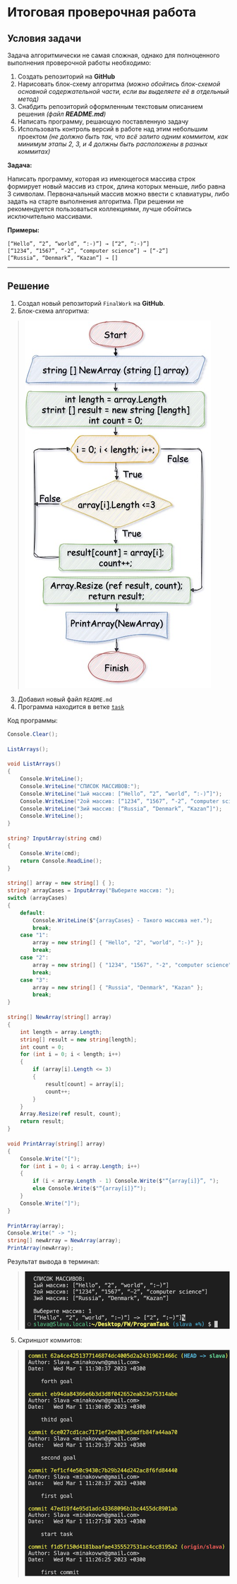 # Итоговая проверочная работа
## **Условия задачи**

Задача алгоритмически не самая сложная, однако для полноценного выполнения проверочной работы необходимо:

1. Создать репозиторий на __GitHub__
2. Нарисовать блок-схему алгоритма _(можно обойтись блок-схемой основной содержательной части, если вы выделяете её в отдельный метод)_
3. Снабдить репозиторий оформленным текстовым описанием решения _(файл __README.md__)_
4. Написать программу, решающую поставленную задачу
5. Использовать контроль версий в работе над этим небольшим проектом _(не должно быть так, что всё залито одним коммитом, как минимум этапы 2, 3, и 4 должны быть расположены в разных коммитах)_

**Задача:**

Написать программу, которая из имеющегося массива строк формирует новый массив из строк, длина которых меньше, либо равна 3 символам. Первоначальный массив можно ввести с клавиатуры, либо задать на старте выполнения алгоритма. При решении не рекомендуется пользоваться коллекциями, лучше обойтись исключительно массивами.

**Примеры:**
```
[“Hello”, “2”, “world”, “:-)”] → [“2”, “:-)”]
[“1234”, “1567”, “-2”, “computer science”] → [“-2”]
[“Russia”, “Denmark”, “Kazan”] → []
```
***

## **Решение**
1. Создал новый репозиторий `FinalWork` на __GitHub__.
2. Блок-схема алгоритма:
> ![Scheme](Scheme.jpg)
3. Добавил новый файл `README.md`
4. Программа находится в ветке [`task`](/FinalWork/Task/Program.cs "Открыть решение")

Код программы:
```cs
Console.Clear();

ListArrays();

void ListArrays()
{
    Console.WriteLine();
    Console.WriteLine("СПИСОК МАССИВОВ:");
    Console.WriteLine("1ый массив: [“Hello”, “2”, “world”, “:-)”]");
    Console.WriteLine("2ой массив: [“1234”, “1567”, “-2”, “computer science”]");
    Console.WriteLine("3ий массив: [“Russia”, “Denmark”, “Kazan”]");
    Console.WriteLine();
}

string? InputArray(string cmd)
{
    Console.Write(cmd);
    return Console.ReadLine();
}

string[] array = new string[] { };
string? arrayCases = InputArray("Выберите массив: ");
switch (arrayCases)
{
    default:
        Console.WriteLine($"{arrayCases} - Такого массива нет.");
        break;
    case "1":
        array = new string[] { "Hello", "2", "world", ":-)" };
        break;
    case "2":
        array = new string[] { "1234", "1567", "-2", "computer science" };
        break;
    case "3":
        array = new string[] { "Russia", "Denmark", "Kazan" };
        break;
}

string[] NewArray(string[] array)
{
    int length = array.Length;
    string[] result = new string[length];
    int count = 0;
    for (int i = 0; i < length; i++)
    {
        if (array[i].Length <= 3)
        {
            result[count] = array[i];
            count++;
        }
    }
    Array.Resize(ref result, count);
    return result;
}

void PrintArray(string[] array)
{
    Console.Write("[");
    for (int i = 0; i < array.Length; i++)
    {
        if (i < array.Length - 1) Console.Write($"“{array[i]}”, ");
        else Console.Write($"“{array[i]}”");
    }
    Console.Write("]");
}

PrintArray(array);
Console.Write(" -> ");
string[] newArray = NewArray(array);
PrintArray(newArray);
```

Результат вывода в терминал:
> ![Console](Console.jpg)
5. Скриншот коммитов:
> ![Commits](Commits.png)